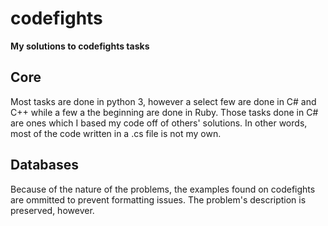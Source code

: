 # codefights
**My solutions to codefights tasks**

## Core
Most tasks are done in python 3, however a select few are done in C# and C++ while a few a the beginning are done in Ruby.
Those tasks done in C# are ones which I based my code off of others' solutions.  In other words, most of the code written in a .cs file is not my own.

## Databases
Because of the nature of the problems, the examples found on codefights are ommitted to prevent formatting issues. The problem's description is preserved, however.
